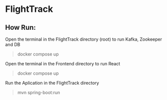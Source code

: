 # FlightTrack

## How Run:
Open the terminal in the FlightTrack directory (root) to run Kafka, Zookeeper and DB
>docker compose up 

Open the terminal in the Frontend directory to run React
>docker compose up 

Run the Aplication in the FlightTrack directory
>mvn spring-boot:run
